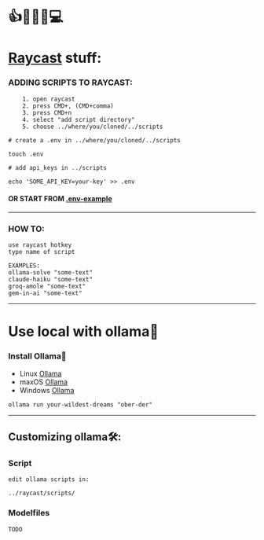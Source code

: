 # 👍🧿👄🧿💻   
# [Raycast](https://www.raycast.com/) stuff:  
### ADDING SCRIPTS TO RAYCAST:
```
    1. open raycast
    2. press CMD+, (CMD+comma)
    3. press CMD+n
    4. select "add script directory"
    5. choose ../where/you/cloned/../scripts
```  
```
# create a .env in ../where/you/cloned/../scripts

touch .env
```  
  
```
# add api_keys in ../scripts

echo 'SOME_API_KEY=your-key' >> .env
```  
#### OR START FROM [.env-example](https://github.com/nbiish/ray-caster/blob/main/raycast/scripts/.env-example)  
---  
### HOW TO:
```
use raycast hotkey
type name of script
```
```
EXAMPLES:
ollama-solve "some-text"
claude-haiku "some-text"
groq-amole "some-text"
gem-in-ai "some-text"
```
--- 
# Use local with ollama🦙
### Install  Ollama📂
* Linux [Ollama](https://ollama.com/download/linux)  
* maxOS [Ollama](https://ollama.com/download/linux)  
* Windows [Ollama](https://ollama.com/download/linux)  

```
ollama run your-wildest-dreams "ober-der"  
```

---  
## Customizing ollama🛠️:
### Script
```
edit ollama scripts in:
```
```
../raycast/scripts/
```
### Modelfiles  
```
TODO
```

